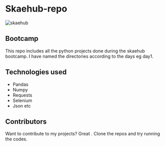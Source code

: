 # Skaehub-repo

  ![skaehub](https://user-images.githubusercontent.com/60597568/123379652-1e4be380-d597-11eb-8f48-4ce1190ebe59.png)
## Bootcamp
This repo includes all the python projects done during the skaehub bootcamp. I have named the directories according to the days eg day1.
## Technologies used
- Pandas
- Numpy
- Requests
- Selenium
- Json etc
## Contributors
Want to contribute to my projects? Great . Clone the repos and try running the codes.



  
